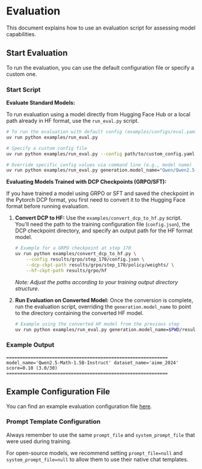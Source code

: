 # Evaluation

This document explains how to use an evaluation script for assessing model capabilities.

## Start Evaluation

To run the evaluation, you can use the default configuration file or specify a custom one.

### Start Script

**Evaluate Standard Models:**

To run evaluation using a model directly from Hugging Face Hub or a local path already in HF format, use the `run_eval.py` script.

```sh
# To run the evaluation with default config (examples/configs/eval.yaml)
uv run python examples/run_eval.py

# Specify a custom config file
uv run python examples/run_eval.py --config path/to/custom_config.yaml

# Override specific config values via command line (e.g., model name)
uv run python examples/run_eval.py generation.model_name="Qwen/Qwen2.5-Math-7B-Instruct"
```

**Evaluating Models Trained with DCP Checkpoints (GRPO/SFT):**

If you have trained a model using GRPO or SFT and saved the checkpoint in the Pytorch DCP format, you first need to convert it to the Hugging Face format before running evaluation.

1.  **Convert DCP to HF:**
    Use the `examples/convert_dcp_to_hf.py` script. You'll need the path to the training configuration file (`config.json`), the DCP checkpoint directory, and specify an output path for the HF format model.

    ```sh
    # Example for a GRPO checkpoint at step 170
    uv run python examples/convert_dcp_to_hf.py \
        --config results/grpo/step_170/config.json \
        --dcp-ckpt-path results/grpo/step_170/policy/weights/ \
        --hf-ckpt-path results/grpo/hf
    ```
    *Note: Adjust the paths according to your training output directory structure.*

2.  **Run Evaluation on Converted Model:**
    Once the conversion is complete, run the evaluation script, overriding the `generation.model_name` to point to the directory containing the converted HF model.

    ```sh
    # Example using the converted HF model from the previous step
    uv run python examples/run_eval.py generation.model_name=$PWD/results/grpo/hf
    ```

### Example Output

```
============================================================
model_name='Qwen2.5-Math-1.5B-Instruct' dataset_name='aime_2024'
score=0.10 (3.0/30)
============================================================
```

## Example Configuration File

You can find an example evaluation configuration file [here](../../examples/configs/eval.yaml).

### Prompt Template Configuration

Always remember to use the same `prompt_file` and `system_prompt_file` that were used during training.

For open-source models, we recommend setting `prompt_file=null` and `system_prompt_file=null` to allow them to use their native chat templates.
